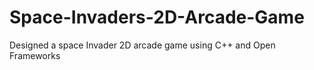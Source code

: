 # Space-Invaders-2D-Arcade-Game
Designed a space Invader 2D arcade game using C++ and Open Frameworks
